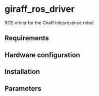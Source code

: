 # giraff_ros_driver
ROS driver for the Giraff telepresence robot

## Requirements


## Hardware configuration


## Installation


## Parameters
